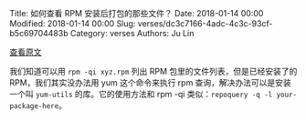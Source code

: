 Title: 如何查看 RPM 安装后打包的那些文件？
Date: 2018-01-14 00:00
Modified: 2018-01-14 00:00
Slug: verses/dc3c7166-4adc-4c3c-93cf-b5c69704483b
Category: verses
Authors: Ju Lin

[查看原文](https://www.cyberciti.biz/faq/rhel-centos-fedora-list-contents-of-package-using-yum-command/)

我们知道可以用 `rpm -qi xyz.rpm` 列出 RPM 包里的文件列表，但是已经安装了的 RPM，我们其实没办法用 yum 这个命令来执行 rpm 查询，解决办法可以是安装一个叫 `yum-utils` 的库。它的使用方法和 rpm -qi 类似：`repoquery -q -l your-package-here`。
